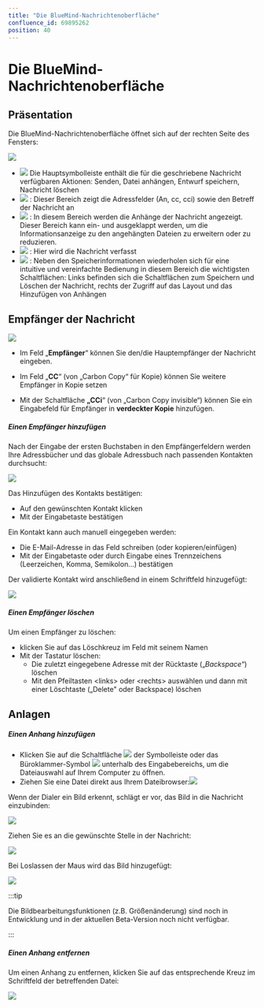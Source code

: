 ```yaml
---
title: "Die BlueMind-Nachrichtenoberfläche"
confluence_id: 69895262
position: 40
---
```

# Die BlueMind-Nachrichtenoberfläche


## Präsentation

Die BlueMind-Nachrichtenoberfläche öffnet sich auf der rechten Seite des Fensters:

![](../../../attachments/69895262/86743048.png)

- ![](../../../attachments/57769989/69896475.png) Die Hauptsymbolleiste enthält die für die geschriebene Nachricht verfügbaren Aktionen: Senden, Datei anhängen, Entwurf speichern, Nachricht löschen
- ![](../../../attachments/57769989/69896474.png) : Dieser Bereich zeigt die Adressfelder (An, cc, cci) sowie den Betreff der Nachricht an
- ![](../../../attachments/57769989/69896473.png) : In diesem Bereich werden die Anhänge der Nachricht angezeigt. Dieser Bereich kann ein- und ausgeklappt werden, um die Informationsanzeige zu den angehängten Dateien zu erweitern oder zu reduzieren.
- ![](../../../attachments/57769989/69896472.png) : Hier wird die Nachricht verfasst
- ![](../../../attachments/57769989/69896471.png) : Neben den Speicherinformationen wiederholen sich für eine intuitive und vereinfachte Bedienung in diesem Bereich die wichtigsten Schaltflächen: Links befinden sich die Schaltflächen zum Speichern und Löschen der Nachricht, rechts der Zugriff auf das Layout und das Hinzufügen von Anhängen


## Empfänger der Nachricht

![](../../../attachments/69895262/86743036.png)

- Im Feld „**Empfänger**“ können Sie den/die Hauptempfänger der Nachricht eingeben.

- Im Feld „**CC**“ (von „Carbon Copy“ für Kopie) können Sie weitere Empfänger in Kopie setzen
- Mit der Schaltfläche **„CCi**“ (von „Carbon Copy invisible“) können Sie ein Eingabefeld für Empfänger in **verdeckter Kopie** hinzufügen.


##### Einen Empfänger hinzufügen

Nach der Eingabe der ersten Buchstaben in den Empfängerfeldern werden Ihre Adressbücher und das globale Adressbuch nach passenden Kontakten durchsucht:

![](../../../attachments/69895262/86743045.png)

Das Hinzufügen des Kontakts bestätigen:

- Auf den gewünschten Kontakt klicken
- Mit der Eingabetaste bestätigen


Ein Kontakt kann auch manuell eingegeben werden:

- Die E-Mail-Adresse in das Feld schreiben (oder kopieren/einfügen)
- Mit der Eingabetaste oder durch Eingabe eines Trennzeichens (Leerzeichen, Komma, Semikolon...) bestätigen


Der validierte Kontakt wird anschließend in einem Schriftfeld hinzugefügt:

![](../../../attachments/69895262/86743044.png)

##### Einen Empfänger löschen

Um einen Empfänger zu löschen:

- klicken Sie auf das Löschkreuz im Feld mit seinem Namen
- Mit der Tastatur löschen:
    - Die zuletzt eingegebene Adresse mit der Rücktaste („*Backspace*“) löschen
    - Mit den Pfeiltasten &lt;links> oder &lt;rechts> auswählen und dann mit einer Löschtaste („Delete" oder Backspace) löschen


## Anlagen

##### Einen Anhang hinzufügen

- Klicken Sie auf die Schaltfläche ![](../../../attachments/69895262/86743043.png) der Symbolleiste oder das Büroklammer-Symbol ![](../../../attachments/69895262/86743042.png) unterhalb des Eingabebereichs, um die Dateiauswahl auf Ihrem Computer zu öffnen.
- Ziehen Sie eine Datei direkt aus Ihrem Dateibrowser:![](../../../attachments/69895262/86743041.png)


Wenn der Dialer ein Bild erkennt, schlägt er vor, das Bild in die Nachricht einzubinden:

![](../../../attachments/69895262/86743040.png)

Ziehen Sie es an die gewünschte Stelle in der Nachricht:

![](../../../attachments/69895262/86743039.png)

Bei Loslassen der Maus wird das Bild hinzugefügt:

![](../../../attachments/69895262/86743038.png)


:::tip

Die Bildbearbeitungsfunktionen (z.B. Größenänderung) sind noch in Entwicklung und in der aktuellen Beta-Version noch nicht verfügbar.

:::

##### Einen Anhang entfernen

Um einen Anhang zu entfernen, klicken Sie auf das entsprechende Kreuz im Schriftfeld der betreffenden Datei:

![](../../../attachments/69895262/86743037.png)


